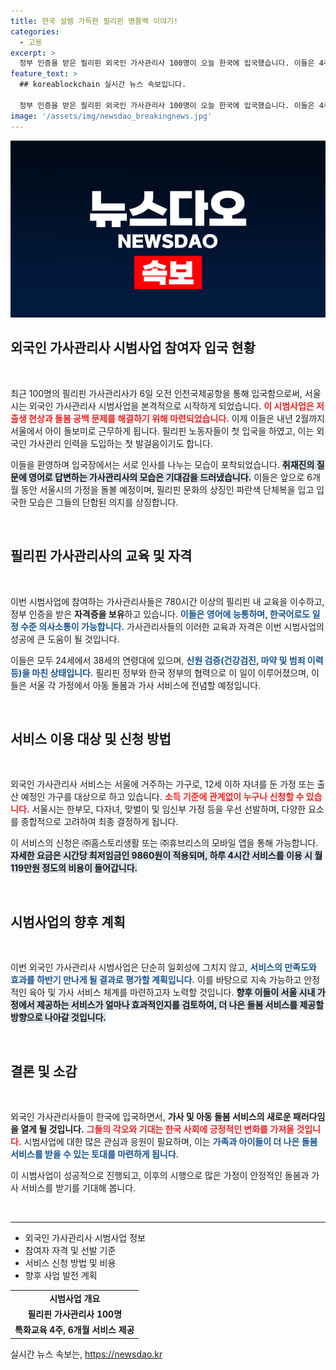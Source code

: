 ```yaml
---
title: 한국 설렘 가득한 필리핀 명품백 이야기!
categories:
  - 고용
excerpt: >
  정부 인증을 받은 필리핀 외국인 가사관리사 100명이 오늘 한국에 입국했습니다. 이들은 4주간의 특화교육 후 6개월간 서울에서 아이 돌보미로 활동하며 저출생과 돌봄 공백 문제에 나섭니다.
feature_text: >
  ## koreablockchain 실시간 뉴스 속보입니다.

  정부 인증을 받은 필리핀 외국인 가사관리사 100명이 오늘 한국에 입국했습니다. 이들은 4주간의 특화교육 후 6개월간 서울에서 아이 돌보미로 활동하며 저출생과 돌봄 공백 문제에 나섭니다.
image: '/assets/img/newsdao_breakingnews.jpg'
---
```


<p><img src="/assets/img/newsdao_breakingnews.jpg" alt="koreablockchain 속보" /></p>

<h2 data-ke-size="size26">외국인 가사관리사 시범사업 참여자 입국 현황</h2>

<p data-ke-size="size16">&nbsp;</p>

<p>최근 100명의 필리핀 가사관리사가 6일 오전 인천국제공항을 통해 입국함으로써, 서울시는 외국인 가사관리사 시범사업을 본격적으로 시작하게 되었습니다. <b><span style="color: #ee2323;">이 시범사업은 저출생 현상과 돌봄 공백 문제를 해결하기 위해 마련되었습니다.</span></b> 이제 이들은 내년 2월까지 서울에서 아이 돌보미로 근무하게 됩니다. 필리핀 노동자들이 첫 입국을 하였고, 이는 외국인 가사관리 인력을 도입하는 첫 발걸음이기도 합니다. </p>

<p>이들을 환영하며 입국장에서는 서로 인사를 나누는 모습이 포착되었습니다. <b><span style="background-color: #21538527;">취재진의 질문에 영어로 답변하는 가사관리사의 모습은 기대감을 드러냈습니다.</span></b> 이들은 앞으로 6개월 동안 서울시의 가정을 돌볼 예정이며, 필리핀 문화의 상징인 파란색 단체복을 입고 입국한 모습은 그들의 단합된 의지를 상징합니다. </p>

<p data-ke-size="size16">&nbsp;</p>

<h2 data-ke-size="size26">필리핀 가사관리사의 교육 및 자격</h2>

<p data-ke-size="size16">&nbsp;</p>

<p>이번 시범사업에 참여하는 가사관리사들은 780시간 이상의 필리핀 내 교육을 이수하고, 정부 인증을 받은 <b>자격증을 보유</b>하고 있습니다. <b><span style="color: #1a5490;">이들은 영어에 능통하며, 한국어로도 일정 수준 의사소통이 가능합니다.</span></b> 가사관리사들의 이러한 교육과 자격은 이번 시범사업의 성공에 큰 도움이 될 것입니다. </p>

<p>이들은 모두 24세에서 38세의 연령대에 있으며, <b><span style="color: #1a5490;">신원 검증(건강검진, 마약 및 범죄 이력 등)을 마친 상태입니다.</span></b> 필리핀 정부와 한국 정부의 협력으로 이 일이 이루어졌으며, 이들은 서울 각 가정에서 아동 돌봄과 가사 서비스에 전념할 예정입니다. </p>

<p data-ke-size="size16">&nbsp;</p>

<h2 data-ke-size="size26">서비스 이용 대상 및 신청 방법</h2>

<p data-ke-size="size16">&nbsp;</p>

<p>외국인 가사관리사 서비스는 서울에 거주하는 가구로, 12세 이하 자녀를 둔 가정 또는 출산 예정인 가구를 대상으로 하고 있습니다. <b><span style="color: #ee2323;">소득 기준에 관계없이 누구나 신청할 수 있습니다.</span></b> 서울시는 한부모, 다자녀, 맞벌이 및 임신부 가정 등을 우선 선발하며, 다양한 요소를 종합적으로 고려하여 최종 결정하게 됩니다. </p>

<p>이 서비스의 신청은 ㈜홈스토리생활 또는 ㈜휴브리스의 모바일 앱을 통해 가능합니다. <b><span style="background-color: #21538527;">자세한 요금은 시간당 최저임금인 9860원이 적용되며, 하루 4시간 서비스를 이용 시 월 119만원 정도의 비용이 들어갑니다.</span></b></p>

<p data-ke-size="size16">&nbsp;</p>

<h2 data-ke-size="size26">시범사업의 향후 계획</h2>

<p data-ke-size="size16">&nbsp;</p>

<p>이번 외국인 가사관리사 시범사업은 단순히 일회성에 그치지 않고, <b><span style="color: #1a5490;">서비스의 만족도와 효과를 하반기 만나게 될 결과로 평가할 계획입니다.</span></b> 이를 바탕으로 지속 가능하고 안정적인 육아 및 가사 서비스 체계를 마련하고자 노력할 것입니다. <b><span style="background-color: #21538527;">향후 이들이 서울 시내 가정에서 제공하는 서비스가 얼마나 효과적인지를 검토하여, 더 나은 돌봄 서비스를 제공할 방향으로 나아갈 것입니다.</span></b></p>

<p data-ke-size="size16">&nbsp;</p>

<h2 data-ke-size="size26">결론 및 소감</h2>

<p data-ke-size="size16">&nbsp;</p>

<p>외국인 가사관리사들이 한국에 입국하면서, <b>가사 및 아동 돌봄 서비스의 새로운 패러다임을 열게 될 것입니다.</b> <b><span style="color: #ee2323;">그들의 각오와 기대는 한국 사회에 긍정적인 변화를 가져올 것입니다.</span></b> 시범사업에 대한 많은 관심과 응원이 필요하며, 이는 <b><span style="color: #1a5490;">가족과 아이들이 더 나은 돌봄 서비스를 받을 수 있는 토대를 마련하게 됩니다.</span></b>  </p>

<p>이 시범사업이 성공적으로 진행되고, 이후의 시행으로 많은 가정이 안정적인 돌봄과 가사 서비스를 받기를 기대해 봅니다. </p>

<p data-ke-size="size16">&nbsp;</p>

<hr>

<ul>
    <li>외국인 가사관리사 시범사업 정보</li>
    <li>참여자 자격 및 선발 기준</li>
    <li>서비스 신청 방법 및 비용</li>
    <li>향후 사업 발전 계획</li>
</ul>

<table>
    <tr>
        <td style="text-align: center; height: 17px;"><b>시범사업 개요</b></td>
    </tr>
    <tr>
        <td style="text-align: center; height: 17px;"><b>필리핀 가사관리사 100명</b></td>
    </tr>
    <tr>
        <td style="text-align: center; height: 17px;"><b>특화교육 4주, 6개월 서비스 제공</b></td>
    </tr>
</table>
실시간 뉴스 속보는, <a href="https://newsdao.kr" rel="dofollow">https://newsdao.kr</a>


